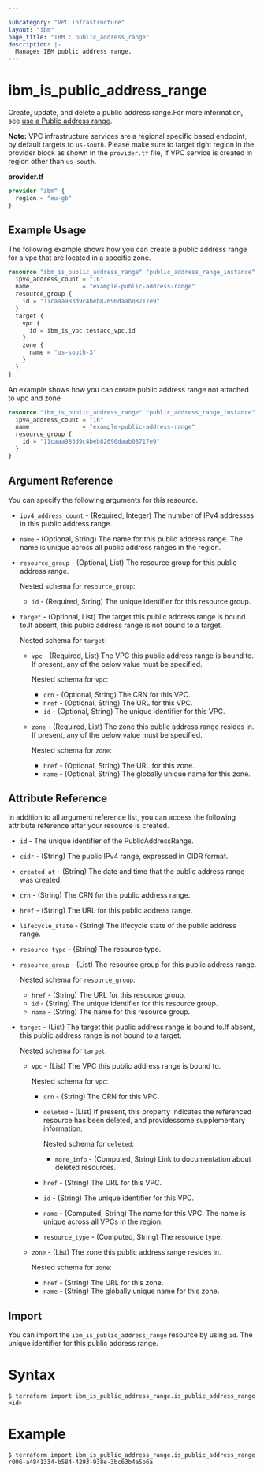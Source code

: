 ```yaml
---

subcategory: "VPC infrastructure"
layout: "ibm"
page_title: "IBM : public_address_range"
description: |-
  Manages IBM public address range.
---
```


# ibm_is_public_address_range

Create, update, and delete a public address range.For more information, see [use a Public address range]().

**Note:** 
VPC infrastructure services are a regional specific based endpoint, by default targets to `us-south`. Please make sure to target right region in the provider block as shown in the `provider.tf` file, if VPC service is created in region other than `us-south`.

**provider.tf**

```terraform
provider "ibm" {
  region = "eu-gb"
}
```

## Example Usage
The following example shows how you can create a public address range for a vpc that are located in a specific zone.

```terraform
resource "ibm_is_public_address_range" "public_address_range_instance" {
  ipv4_address_count = "16"
  name               = "example-public-address-range"
  resource_group {
    id = "11caaa983d9c4beb82690daab08717e9"
  }
  target {
    vpc {
      id = ibm_is_vpc.testacc_vpc.id
    }
    zone {
      name = "us-south-3"
    }
  }
}
```

An example shows how you can create public address range not attached to vpc and zone

```terraform
resource "ibm_is_public_address_range" "public_address_range_instance" {
  ipv4_address_count = "16"
  name               = "example-public-address-range"
  resource_group {
    id = "11caaa983d9c4beb82690daab08717e9"
  }
}
```

## Argument Reference

You can specify the following arguments for this resource.

- `ipv4_address_count` - (Required, Integer) The number of IPv4 addresses in this public address range.
- `name` - (Optional, String) The name for this public address range. The name is unique across all public address ranges in the region.
- `resource_group` - (Optional, List) The resource group for this public address range.
    
	Nested schema for `resource_group`:
	- `id` - (Required, String) The unique identifier for this resource group.
- `target` - (Optional, List) The target this public address range is bound to.If absent, this public address range is not bound to a target.
    
	Nested schema for `target`:
	- `vpc` - (Required, List) The VPC this public address range is bound to. If present, any of the below value must be specified.
	    
		Nested schema for `vpc`:
		- `crn` - (Optional, String) The CRN for this VPC.
		- `href` - (Optional, String) The URL for this VPC.
		- `id` - (Optional, String) The unique identifier for this VPC.
	- `zone` - (Required, List) The zone this public address range resides in. If present, any of the below value must be specified.
	    
		Nested schema for `zone`:
		- `href` - (Optional, String) The URL for this zone.
		- `name` - (Optional, String) The globally unique name for this zone.

## Attribute Reference
In addition to all argument reference list, you can access the following attribute reference after your resource is created.

- `id` - The unique identifier of the PublicAddressRange.
- `cidr` - (String) The public IPv4 range, expressed in CIDR format.
- `created_at` - (String) The date and time that the public address range was created.
- `crn` - (String) The CRN for this public address range.
- `href` - (String) The URL for this public address range.
- `lifecycle_state` - (String) The lifecycle state of the public address range.
- `resource_type` - (String) The resource type.
- `resource_group` - (List) The resource group for this public address range.
    
	Nested schema for `resource_group`:
	- `href` - (String) The URL for this resource group.
	- `id` - (String) The unique identifier for this resource group.
	- `name` - (String) The name for this resource group.
- `target` - (List) The target this public address range is bound to.If absent, this public address range is not bound to a target.
    
	Nested schema for `target`:
	- `vpc` - (List) The VPC this public address range is bound to.
	    
		Nested schema for `vpc`:
		- `crn` - (String) The CRN for this VPC.
		- `deleted` - (List) If present, this property indicates the referenced resource has been deleted, and providessome supplementary information.
			
			Nested schema for `deleted`:
			- `more_info` - (Computed, String) Link to documentation about deleted resources.
		- `href` - (String) The URL for this VPC.
		- `id` - (String) The unique identifier for this VPC.
		- `name` - (Computed, String) The name for this VPC. The name is unique across all VPCs in the region.
		- `resource_type` - (Computed, String) The resource type.
	- `zone` - (List) The zone this public address range resides in.
	    
		Nested schema for `zone`:
		- `href` - (String) The URL for this zone.
		- `name` - (String) The globally unique name for this zone.

## Import

You can import the `ibm_is_public_address_range` resource by using `id`. The unique identifier for this public address range.

# Syntax
```
$ terraform import ibm_is_public_address_range.is_public_address_range <id>
```

# Example
```
$ terraform import ibm_is_public_address_range.is_public_address_range r006-a4841334-b584-4293-938e-3bc63b4a5b6a
```
